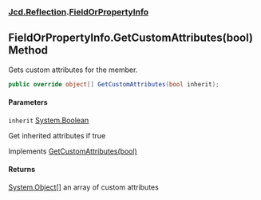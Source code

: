 ### [Jcd.Reflection](Jcd.Reflection.md 'Jcd.Reflection').[FieldOrPropertyInfo](FieldOrPropertyInfo.md 'Jcd.Reflection.FieldOrPropertyInfo')

## FieldOrPropertyInfo.GetCustomAttributes(bool) Method

Gets custom attributes for the member.

```csharp
public override object[] GetCustomAttributes(bool inherit);
```

#### Parameters

<a name='Jcd.Reflection.FieldOrPropertyInfo.GetCustomAttributes(bool).inherit'></a>

`inherit` [System.Boolean](https://docs.microsoft.com/en-us/dotnet/api/System.Boolean 'System.Boolean')

Get inherited attributes if true

Implements [GetCustomAttributes(bool)](https://docs.microsoft.com/en-us/dotnet/api/System.Reflection.ICustomAttributeProvider.GetCustomAttributes#System_Reflection_ICustomAttributeProvider_GetCustomAttributes_System_Boolean_ 'System.Reflection.ICustomAttributeProvider.GetCustomAttributes(System.Boolean)')

#### Returns

[System.Object](https://docs.microsoft.com/en-us/dotnet/api/System.Object 'System.Object')[[]](https://docs.microsoft.com/en-us/dotnet/api/System.Array 'System.Array')
an array of custom attributes